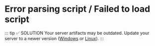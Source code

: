 # Error parsing script / Failed to load script

::: tip ✅ SOLUTION
Your server artifacts may be outdated. Update your server to a newer version ([Windows](https://runtime.fivem.net/artifacts/fivem/build_server_windows/master/) or [Linux](https://runtime.fivem.net/artifacts/fivem/build_proot_linux/master/)).
:::
